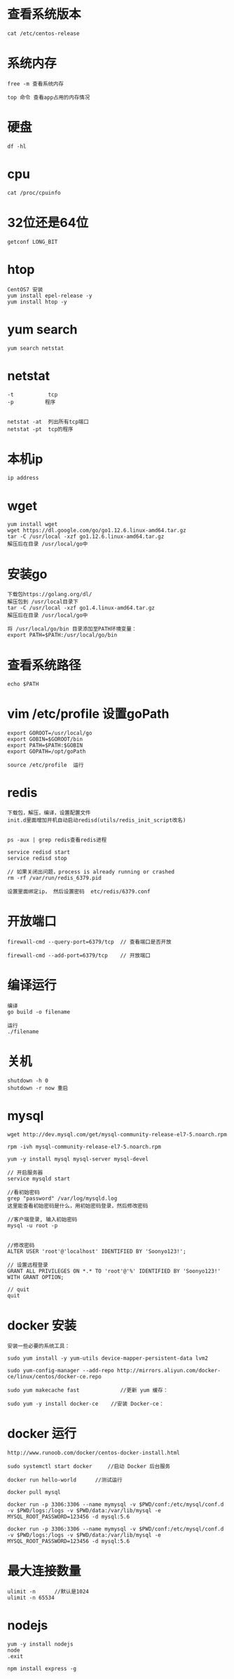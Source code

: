 # 查看系统版本

	cat /etc/centos-release

# 系统内存

	free -m	查看系统内存

	top 命令 查看app占用的内存情况

# 硬盘

	df -hl

# cpu

	cat /proc/cpuinfo

#  32位还是64位

 	getconf LONG_BIT

# htop
	
	CentOS7 安装
	yum install epel-release -y
	yum install htop -y

# yum search
	
	yum search netstat

# netstat

	-t 			 tcp
	-p			程序


	netstat -at  列出所有tcp端口
	netstat -pt  tcp的程序

# 本机ip

	ip address

# wget
	
	yum install wget
	wget https://dl.google.com/go/go1.12.6.linux-amd64.tar.gz
	tar -C /usr/local -xzf go1.12.6.linux-amd64.tar.gz
	解压后在目录 /usr/local/go中

# 安装go

	下载包https://golang.org/dl/
	解压包到 /usr/local目录下
	tar -C /usr/local -xzf go1.4.linux-amd64.tar.gz
	解压后在目录 /usr/local/go中

	将 /usr/local/go/bin 目录添加至PATH环境变量：
	export PATH=$PATH:/usr/local/go/bin

	
# 查看系统路径

	echo $PATH

# vim /etc/profile    设置goPath

	export GOROOT=/usr/local/go
	export GOBIN=$GOROOT/bin
	export PATH=$PATH:$GOBIN
	export GOPATH=/opt/goPath

	source /etc/profile  运行



# redis

	下载包，解压，编译，设置配置文件
	init.d里面增加开机自动启动redisd(utils/redis_init_script改名)


	ps -aux | grep redis查看redis进程

	service redisd start
	service redisd stop

	// 如果关闭出问题，process is already running or crashed
	rm -rf /var/run/redis_6379.pid

	设置里面绑定ip， 然后设置密码  etc/redis/6379.conf

# 开放端口

	firewall-cmd --query-port=6379/tcp 	// 查看端口是否开放

	firewall-cmd --add-port=6379/tcp	// 开放端口


# 编译运行

	编译
	go build -o filename

	运行
	./filename


# 关机

	shutdown -h 0
	shutdown -r now 重启

# mysql

	wget http://dev.mysql.com/get/mysql-community-release-el7-5.noarch.rpm 

	rpm -ivh mysql-community-release-el7-5.noarch.rpm

	yum -y install mysql mysql-server mysql-devel

	// 开启服务器
	service mysqld start

	//看初始密码
	grep "password" /var/log/mysqld.log
	这里能查看初始密码是什么，用初始密码登录，然后修改密码

	//客户端登录, 输入初始密码
	mysql -u root -p


	//修改密码
	ALTER USER 'root'@'localhost' IDENTIFIED BY 'Soonyo123!';

	// 设置远程登录
	GRANT ALL PRIVILEGES ON *.* TO 'root'@'%' IDENTIFIED BY 'Soonyo123!' WITH GRANT OPTION;

	// quit
	quit


# docker 安装

	安装一些必要的系统工具：

	sudo yum install -y yum-utils device-mapper-persistent-data lvm2

	sudo yum-config-manager --add-repo http://mirrors.aliyun.com/docker-ce/linux/centos/docker-ce.repo
	
	sudo yum makecache fast				//更新 yum 缓存：
	
	sudo yum -y install docker-ce    //安装 Docker-ce：

# docker 运行


	http://www.runoob.com/docker/centos-docker-install.html
	
	sudo systemctl start docker		//启动 Docker 后台服务

	docker run hello-world		//测试运行

	docker pull mysql

	docker run -p 3306:3306 --name mymysql -v $PWD/conf:/etc/mysql/conf.d -v $PWD/logs:/logs -v $PWD/data:/var/lib/mysql -e MYSQL_ROOT_PASSWORD=123456 -d mysql:5.6

	docker run -p 3306:3306 --name mymysql -v $PWD/conf:/etc/mysql/conf.d -v $PWD/logs:/logs -v $PWD/data:/var/lib/mysql -e MYSQL_ROOT_PASSWORD=123456 -d mysql:5.6
	


# 最大连接数量

	ulimit -n      //默认是1024
	ulimit -n 65534 


# nodejs

	yum -y install nodejs
	node
	.exit

	npm install express -g 